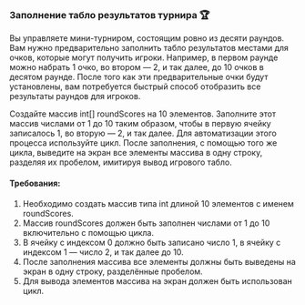 
### Заполнение табло результатов турнира 🏆

Вы управляете мини-турниром, состоящим ровно из десяти раундов. Вам нужно предварительно заполнить табло результатов местами для очков, которые могут получить игроки. Например, в первом раунде можно набрать 1 очко, во втором — 2, и так далее, до 10 очков в десятом раунде. После того как эти предварительные очки будут установлены, вам потребуется быстрый способ отобразить все результаты раундов для игроков.

Создайте массив int[] roundScores на 10 элементов. Заполните этот массив числами от 1 до 10 таким образом, чтобы в первую ячейку записалось 1, во вторую — 2, и так далее. Для автоматизации этого процесса используйте цикл. После заполнения, с помощью того же цикла, выведите на экран все элементы массива в одну строку, разделяя их пробелом, имитируя вывод игрового табло.

#### Требования:
1. Необходимо создать массив типа int длиной 10 элементов с именем roundScores.
2. Массив roundScores должен быть заполнен числами от 1 до 10 включительно с помощью цикла.
3. В ячейку с индексом 0 должно быть записано число 1, в ячейку с индексом 1 — число 2, и так далее до 10.
4. После заполнения массива все элементы должны быть выведены на экран в одну строку, разделённые пробелом.
5. Для вывода элементов массива на экран должен быть использован цикл.